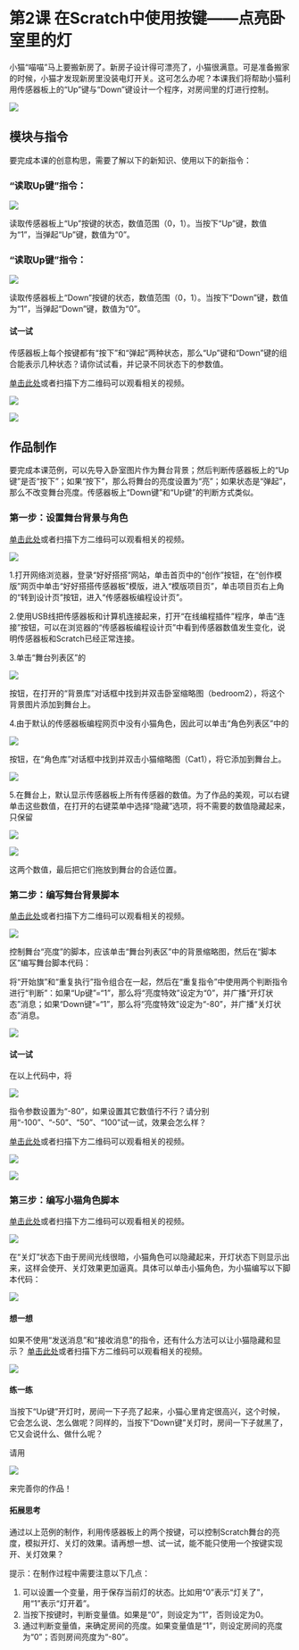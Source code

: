 # 第2课 在Scratch中使用按键——点亮卧室里的灯

小猫“喵喵”马上要搬新房了。新房子设计得可漂亮了，小猫很满意。可是准备搬家的时候，小猫才发现新房里没装电灯开关。这可怎么办呢？本课我们将帮助小猫利用传感器板上的“Up”键与“Down”键设计一个程序，对房间里的灯进行控制。

![](https://github.com/Haohaodada-official/docs/tree/75ec2c4586880d18df756ec3d2daf4b3d5ddb66f/.gitbook/assets/Scratch-sensor2-1.png)

## 模块与指令

要完成本课的创意构思，需要了解以下的新知识、使用以下的新指令：

### “读取Up键”指令：

![](https://github.com/Haohaodada-official/docs/tree/75ec2c4586880d18df756ec3d2daf4b3d5ddb66f/.gitbook/assets/Scratch-sensor2-3.png)

读取传感器板上“Up”按键的状态，数值范围（0，1）。当按下“Up”键，数值为“1”，当弹起“Up”键，数值为“0”。

### “读取Up键”指令：

![](https://github.com/Haohaodada-official/docs/tree/75ec2c4586880d18df756ec3d2daf4b3d5ddb66f/.gitbook/assets/Scratch-sensor2-4.png)

读取传感器板上“Down”按键的状态，数值范围（0，1）。当按下“Down”键，数值为“1”，当弹起“Down”键，数值为“0”。

#### 试一试

传感器板上每个按键都有“按下”和“弹起”两种状态，那么“Up”键和“Down”键的组合能表示几种状态？请你试试看，并记录不同状态下的参数值。

[单击此处](http://www.haohaodada.com/video/b10201)或者扫描下方二维码可以观看相关的视频。

![](https://github.com/Haohaodada-official/docs/tree/75ec2c4586880d18df756ec3d2daf4b3d5ddb66f/.gitbook/assets/Scratch-sensor2-5.png)

![](https://github.com/Haohaodada-official/docs/tree/75ec2c4586880d18df756ec3d2daf4b3d5ddb66f/.gitbook/assets/Scratch-sensor2-b1.png)

## 作品制作

要完成本课范例，可以先导入卧室图片作为舞台背景；然后判断传感器板上的“Up键”是否“按下”；如果“按下”，那么将舞台的亮度设置为“亮”；如果状态是“弹起”，那么不改变舞台亮度。传感器板上“Down键”和“Up键”的判断方式类似。

### 第一步：设置舞台背景与角色

[单击此处](http://www.haohaodada.com/video/b10202)或者扫描下方二维码可以观看相关的视频。

![](https://github.com/Haohaodada-official/docs/tree/75ec2c4586880d18df756ec3d2daf4b3d5ddb66f/.gitbook/assets/Scratch-sensor2-7.png)

1.打开网络浏览器，登录“好好搭搭”网站，单击首页中的“创作”按钮，在“创作模版”网页中单击“好好搭搭传感器板”模版，进入“模版项目页”，单击项目页右上角的“转到设计页”按钮，进入“传感器板编程设计页”。

2.使用USB线把传感器板和计算机连接起来，打开“在线编程插件”程序，单击“连接”按钮，可以在浏览器的“传感器板编程设计页”中看到传感器数值发生变化，说明传感器板和Scratch已经正常连接。

3.单击“舞台列表区”的

![](https://github.com/Haohaodada-official/docs/tree/75ec2c4586880d18df756ec3d2daf4b3d5ddb66f/.gitbook/assets/Scratch-sensor5-8.png)

按钮，在打开的“背景库”对话框中找到并双击卧室缩略图（bedroom2），将这个背景图片添加到舞台上。

4.由于默认的传感器板编程网页中没有小猫角色，因此可以单击“角色列表区”中的

![](https://github.com/Haohaodada-official/docs/tree/75ec2c4586880d18df756ec3d2daf4b3d5ddb66f/.gitbook/assets/Scratch-sensor5-9.png)

按钮，在“角色库”对话框中找到并双击小猫缩略图（Cat1），将它添加到舞台上。

![](https://github.com/Haohaodada-official/docs/tree/75ec2c4586880d18df756ec3d2daf4b3d5ddb66f/.gitbook/assets/Scratch-sensor2-8.png)

5.在舞台上，默认显示传感器板上所有传感器的数值。为了作品的美观，可以右键单击这些数值，在打开的右键菜单中选择“隐藏”选项，将不需要的数值隐藏起来，只保留

![](https://github.com/Haohaodada-official/docs/tree/75ec2c4586880d18df756ec3d2daf4b3d5ddb66f/.gitbook/assets/Scratch-sensor2-9.png)

![](https://github.com/Haohaodada-official/docs/tree/75ec2c4586880d18df756ec3d2daf4b3d5ddb66f/.gitbook/assets/Scratch-sensor2-10.png)

这两个数值，最后把它们拖放到舞台的合适位置。

### 第二步：编写舞台背景脚本

[单击此处](http://www.haohaodada.com/video/b10203)或者扫描下方二维码可以观看相关的视频。

![](https://github.com/Haohaodada-official/docs/tree/75ec2c4586880d18df756ec3d2daf4b3d5ddb66f/.gitbook/assets/Scratch-sensor2-11.png)

控制舞台“亮度”的脚本，应该单击“舞台列表区”中的背景缩略图，然后在“脚本区”编写舞台脚本代码：

将“开始旗”和“重复执行”指令组合在一起，然后在“重复指令”中使用两个判断指令进行“判断”：如果“Up键”=“1”，那么将“亮度特效”设定为“0”，并广播“开灯状态”消息；如果“Down键”=“1”，那么将“亮度特效”设定为“-80”，并广播“关灯状态”消息。

![](https://github.com/Haohaodada-official/docs/tree/75ec2c4586880d18df756ec3d2daf4b3d5ddb66f/.gitbook/assets/Scratch-sensor2-12.png)

#### 试一试

在以上代码中，将

![](https://github.com/Haohaodada-official/docs/tree/75ec2c4586880d18df756ec3d2daf4b3d5ddb66f/.gitbook/assets/Scratch-sensor2-13.png)

指令参数设置为“-80”，如果设置其它数值行不行？请分别用“-100”、“-50”、“50”、“100”试一试，效果会怎么样？

[单击此处](http://www.haohaodada.com/video/b10204)或者扫描下方二维码可以观看相关的视频。

![](https://github.com/Haohaodada-official/docs/tree/75ec2c4586880d18df756ec3d2daf4b3d5ddb66f/.gitbook/assets/Scratch-sensor2-14.png)

![](https://github.com/Haohaodada-official/docs/tree/75ec2c4586880d18df756ec3d2daf4b3d5ddb66f/.gitbook/assets/Scratch-sensor2-b2.png)

### 第三步：编写小猫角色脚本

[单击此处](http://www.haohaodada.com/video/b10205)或者扫描下方二维码可以观看相关的视频。

![](https://github.com/Haohaodada-official/docs/tree/75ec2c4586880d18df756ec3d2daf4b3d5ddb66f/.gitbook/assets/Scratch-sensor2-16.png)

在“关灯”状态下由于房间光线很暗，小猫角色可以隐藏起来，开灯状态下则显示出来，这样会使开、关灯效果更加逼真。具体可以单击小猫角色，为小猫编写以下脚本代码：

![](https://github.com/Haohaodada-official/docs/tree/75ec2c4586880d18df756ec3d2daf4b3d5ddb66f/.gitbook/assets/Scratch-sensor2-17.png)

#### 想一想

如果不使用“发送消息”和“接收消息”的指令，还有什么方法可以让小猫隐藏和显示？ [单击此处](http://www.haohaodada.com/video/b10206)或者扫描下方二维码可以观看相关的视频。

![](https://github.com/Haohaodada-official/docs/tree/75ec2c4586880d18df756ec3d2daf4b3d5ddb66f/.gitbook/assets/Scratch-sensor2-18.png)

#### 练一练

当按下“Up键”开灯时，房间一下子亮了起来，小猫心里肯定很高兴，这个时候，它会怎么说、怎么做呢？同样的，当按下“Down键”关灯时，房间一下子就黑了，它又会说什么、做什么呢？

请用

![](https://github.com/Haohaodada-official/docs/tree/75ec2c4586880d18df756ec3d2daf4b3d5ddb66f/.gitbook/assets/Scratch-sensor2-19.png)

来完善你的作品！

#### 拓展思考

通过以上范例的制作，利用传感器板上的两个按键，可以控制Scratch舞台的亮度，模拟开灯、关灯的效果。请再想一想、试一试，能不能只使用一个按键实现开、关灯效果？

提示：在制作过程中需要注意以下几点：

1. 可以设置一个变量，用于保存当前灯的状态。比如用“0”表示“灯关了”，用“1”表示“灯开着”。
2. 当按下按键时，判断变量值。如果是“0”，则设定为“1”，否则设定为0。
3. 通过判断变量值，来确定房间的亮度。如果变量值是“1”，则设定房间的亮度为“0”；否则房间亮度为“-80”。

